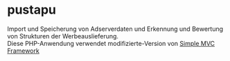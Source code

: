 # pustapu
Import und Speicherung von Adserverdaten und Erkennung und Bewertung von Strukturen der Werbeauslieferung.<br>
Diese PHP-Anwendung verwendet modifizierte-Version von <a href="https://beier.f4.htw-berlin.de/wiki/php/simple-mvc/">Simple MVC Framework</a>
